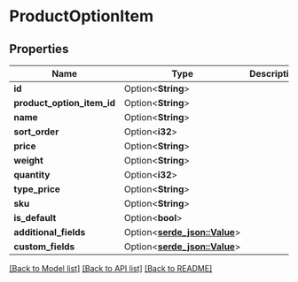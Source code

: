 # ProductOptionItem

## Properties

Name | Type | Description | Notes
------------ | ------------- | ------------- | -------------
**id** | Option<**String**> |  | [optional]
**product_option_item_id** | Option<**String**> |  | [optional]
**name** | Option<**String**> |  | [optional]
**sort_order** | Option<**i32**> |  | [optional]
**price** | Option<**String**> |  | [optional]
**weight** | Option<**String**> |  | [optional]
**quantity** | Option<**i32**> |  | [optional]
**type_price** | Option<**String**> |  | [optional]
**sku** | Option<**String**> |  | [optional]
**is_default** | Option<**bool**> |  | [optional]
**additional_fields** | Option<[**serde_json::Value**](.md)> |  | [optional]
**custom_fields** | Option<[**serde_json::Value**](.md)> |  | [optional]

[[Back to Model list]](../README.md#documentation-for-models) [[Back to API list]](../README.md#documentation-for-api-endpoints) [[Back to README]](../README.md)


